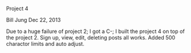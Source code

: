 Project 4

Bill Jung
Dec 22, 2013

Due to a huge failure of project 2; I got a C-; I built the project 4 on top of the project 2.
Sign up, view, edit, deleting posts all works.
Added 500 charactor limits and auto adjust.